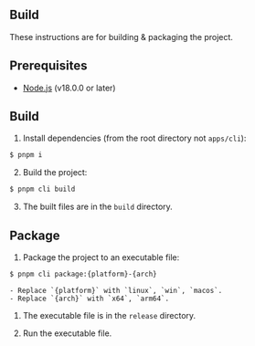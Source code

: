 ## Build

These instructions are for building & packaging the project.

## Prerequisites

-   [Node.js](https://nodejs.org/en/) (v18.0.0 or later)

## Build

1. Install dependencies (from the root directory not `apps/cli`):

```bash
$ pnpm i
```

2. Build the project:

```bash
$ pnpm cli build
```

3. The built files are in the `build` directory.

## Package

1. Package the project to an executable file:

```bash
$ pnpm cli package:{platform}-{arch}
```

    - Replace `{platform}` with `linux`, `win`, `macos`.
    - Replace `{arch}` with `x64`, `arm64`.

1. The executable file is in the `release` directory.

2. Run the executable file.